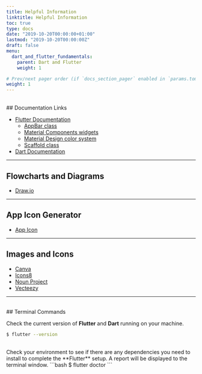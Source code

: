 ```yaml
---
title: Helpful Information
linktitle: Helpful Information
toc: true
type: docs
date: "2019-10-20T00:00:00+01:00"
lastmod: "2019-10-20T00:00:00Z"
draft: false
menu:
  dart_and_flutter_fundamentals:
    parent: Dart and Flutter
    weight: 1

# Prev/next pager order (if `docs_section_pager` enabled in `params.toml`)
weight: 1
---
```

<br>
## Documentation Links

- [Flutter Documentation](https://flutter.dev/docs)
  - [AppBar class](https://api.flutter.dev/flutter/material/AppBar-class.html)
  - [Material Components widgets](https://flutter.dev/docs/development/ui/widgets/material)
  - [Material Design color system](https://material.io/design/color/#)
  - [Scaffold class](https://api.flutter.dev/flutter/material/Scaffold-class.html)
- [Dart Documentation](https://dart.dev/guides)

---
## Flowcharts and Diagrams

- [Draw.io](https://www.draw.io/)

---
## App Icon Generator

- [App Icon](https://appicon.co/)

---
## Images and Icons

- [Canva](https://www.canva.com/)
- [Icons8](https://icons8.com/)
- [Noun Project](https://thenounproject.com/)
- [Vecteezy](https://www.vecteezy.com/)

---
<br>
## Terminal Commands

Check the current version of **Flutter** and **Dart** running on your machine.
```bash
$ flutter --version
```

<br>
Check your environment to see if there are any dependencies you need to install to complete the **Flutter** setup. A report will be displayed to the terminal window.
```bash
$ flutter doctor
```

<br>
